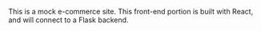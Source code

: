 This is a mock e-commerce site. This front-end portion is built with React, and will connect to a Flask backend.
